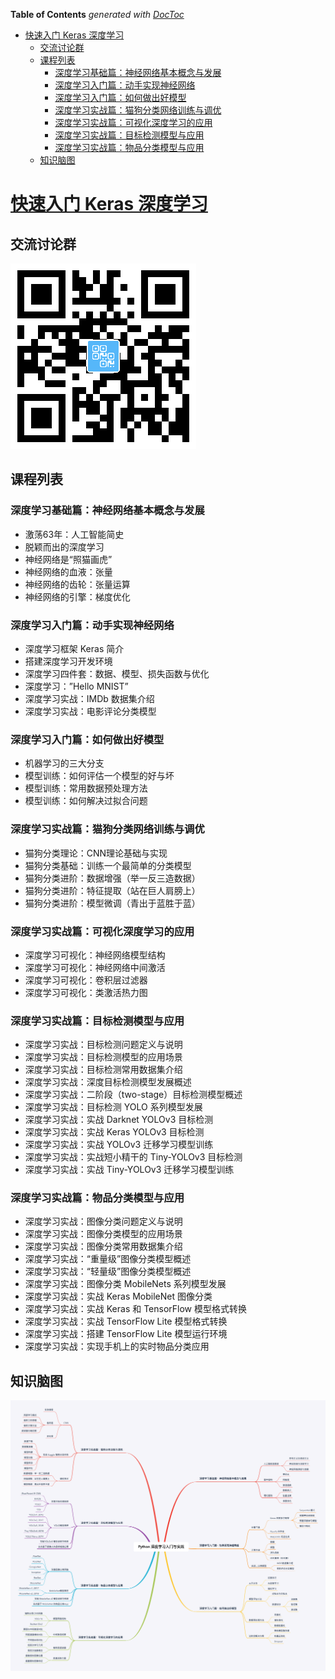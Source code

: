 <!-- START doctoc generated TOC please keep comment here to allow auto update -->
<!-- DON'T EDIT THIS SECTION, INSTEAD RE-RUN doctoc TO UPDATE -->
**Table of Contents**  *generated with [DocToc](https://github.com/thlorenz/doctoc)*

- [快速入门 Keras 深度学习](#%E5%BF%AB%E9%80%9F%E5%85%A5%E9%97%A8-keras-%E6%B7%B1%E5%BA%A6%E5%AD%A6%E4%B9%A0)
  - [交流讨论群](#%E4%BA%A4%E6%B5%81%E8%AE%A8%E8%AE%BA%E7%BE%A4)
  - [课程列表](#%E8%AF%BE%E7%A8%8B%E5%88%97%E8%A1%A8)
    - [深度学习基础篇：神经网络基本概念与发展](#%E6%B7%B1%E5%BA%A6%E5%AD%A6%E4%B9%A0%E5%9F%BA%E7%A1%80%E7%AF%87%E7%A5%9E%E7%BB%8F%E7%BD%91%E7%BB%9C%E5%9F%BA%E6%9C%AC%E6%A6%82%E5%BF%B5%E4%B8%8E%E5%8F%91%E5%B1%95)
    - [深度学习入门篇：动手实现神经网络](#%E6%B7%B1%E5%BA%A6%E5%AD%A6%E4%B9%A0%E5%85%A5%E9%97%A8%E7%AF%87%E5%8A%A8%E6%89%8B%E5%AE%9E%E7%8E%B0%E7%A5%9E%E7%BB%8F%E7%BD%91%E7%BB%9C)
    - [深度学习入门篇：如何做出好模型](#%E6%B7%B1%E5%BA%A6%E5%AD%A6%E4%B9%A0%E5%85%A5%E9%97%A8%E7%AF%87%E5%A6%82%E4%BD%95%E5%81%9A%E5%87%BA%E5%A5%BD%E6%A8%A1%E5%9E%8B)
    - [深度学习实战篇：猫狗分类网络训练与调优](#%E6%B7%B1%E5%BA%A6%E5%AD%A6%E4%B9%A0%E5%AE%9E%E6%88%98%E7%AF%87%E7%8C%AB%E7%8B%97%E5%88%86%E7%B1%BB%E7%BD%91%E7%BB%9C%E8%AE%AD%E7%BB%83%E4%B8%8E%E8%B0%83%E4%BC%98)
    - [深度学习实战篇：可视化深度学习的应用](#%E6%B7%B1%E5%BA%A6%E5%AD%A6%E4%B9%A0%E5%AE%9E%E6%88%98%E7%AF%87%E5%8F%AF%E8%A7%86%E5%8C%96%E6%B7%B1%E5%BA%A6%E5%AD%A6%E4%B9%A0%E7%9A%84%E5%BA%94%E7%94%A8)
    - [深度学习实战篇：目标检测模型与应用](#%E6%B7%B1%E5%BA%A6%E5%AD%A6%E4%B9%A0%E5%AE%9E%E6%88%98%E7%AF%87%E7%9B%AE%E6%A0%87%E6%A3%80%E6%B5%8B%E6%A8%A1%E5%9E%8B%E4%B8%8E%E5%BA%94%E7%94%A8)
    - [深度学习实战篇：物品分类模型与应用](#%E6%B7%B1%E5%BA%A6%E5%AD%A6%E4%B9%A0%E5%AE%9E%E6%88%98%E7%AF%87%E7%89%A9%E5%93%81%E5%88%86%E7%B1%BB%E6%A8%A1%E5%9E%8B%E4%B8%8E%E5%BA%94%E7%94%A8)
  - [知识脑图](#%E7%9F%A5%E8%AF%86%E8%84%91%E5%9B%BE)

<!-- END doctoc generated TOC please keep comment here to allow auto update -->

# [快速入门 Keras 深度学习](https://edu.csdn.net/course/detail/26109)


## 交流讨论群

![group_qrcode.png](images/group_qrcode.png)

## 课程列表

### 深度学习基础篇：神经网络基本概念与发展

- 激荡63年：人工智能简史
- 脱颖而出的深度学习
- 神经网络是“照猫画虎”
- 神经网络的血液：张量
- 神经网络的齿轮：张量运算
- 神经网络的引擎：梯度优化

### 深度学习入门篇：动手实现神经网络

- 深度学习框架 Keras 简介
- 搭建深度学习开发环境
- 深度学习四件套：数据、模型、损失函数与优化
- 深度学习：”Hello MNIST”
- 深度学习实战：IMDb 数据集介绍
- 深度学习实战：电影评论分类模型

### 深度学习入门篇：如何做出好模型

- 机器学习的三大分支
- 模型训练：如何评估一个模型的好与坏
- 模型训练：常用数据预处理方法
- 模型训练：如何解决过拟合问题

### 深度学习实战篇：猫狗分类网络训练与调优

- 猫狗分类理论：CNN理论基础与实现
- 猫狗分类基础：训练一个最简单的分类模型
- 猫狗分类进阶：数据增强（举一反三造数据）
- 猫狗分类进阶：特征提取（站在巨人肩膀上）
- 猫狗分类进阶：模型微调（青出于蓝胜于蓝）

### 深度学习实战篇：可视化深度学习的应用

- 深度学习可视化：神经网络模型结构
- 深度学习可视化：神经网络中间激活
- 深度学习可视化：卷积层过滤器
- 深度学习可视化：类激活热力图

### 深度学习实战篇：目标检测模型与应用

- 深度学习实战：目标检测问题定义与说明
- 深度学习实战：目标检测模型的应用场景
- 深度学习实战：目标检测常用数据集介绍
- 深度学习实战：深度目标检测模型发展概述
- 深度学习实战：二阶段（two-stage）目标检测模型概述
- 深度学习实战：目标检测 YOLO 系列模型发展
- 深度学习实战：实战 Darknet YOLOv3 目标检测
- 深度学习实战：实战 Keras YOLOv3 目标检测
- 深度学习实战：实战 YOLOv3 迁移学习模型训练
- 深度学习实战：实战短小精干的 Tiny-YOLOv3 目标检测
- 深度学习实战：实战 Tiny-YOLOv3 迁移学习模型训练

### 深度学习实战篇：物品分类模型与应用

- 深度学习实战：图像分类问题定义与说明
- 深度学习实战：图像分类模型的应用场景
- 深度学习实战：图像分类常用数据集介绍
- 深度学习实战：“重量级”图像分类模型概述
- 深度学习实战：“轻量级”图像分类模型概述
- 深度学习实战：图像分类 MobileNets 系列模型发展
- 深度学习实战：实战 Keras MobileNet 图像分类
- 深度学习实战：实战 Keras 和 TensorFlow 模型格式转换
- 深度学习实战：实战 TensorFlow Lite 模型格式转换
- 深度学习实战：搭建 TensorFlow Lite 模型运行环境
- 深度学习实战：实现手机上的实时物品分类应用

## 知识脑图

![学习路线](learning_graph.png)

